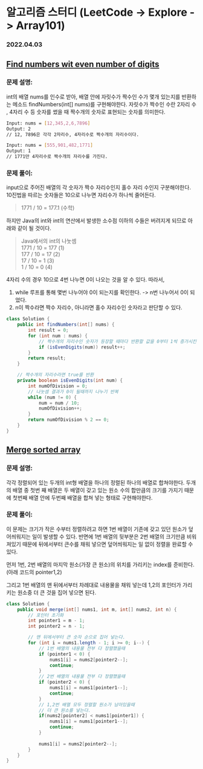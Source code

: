 # 알고리즘 스터디 (LeetCode -> Explore -> Array101)

### 2022.04.03

## [Find numbers wit even number of digits](https://leetcode.com/explore/learn/card/fun-with-arrays/521/introduction/3237/)



### 문제 설명:
int의 배열 nums를 인수로 받아, 배열 안에 자릿수가 짝수인 수가 몇개 있는지를 반환하는 메소드 findNumbers(int[] nums)를 구현해야한다.
자릿수가 짝수인 수란 2자리 수 , 4자리 수 등 숫자를 썼을 때 짝수개의 숫자로 표현되는 숫자를 의미한다.

```bash
Input: nums = [12,345,2,6,7896]
Output: 2
// 12, 7896은 각각 2자리수, 4자리수로 짝수개의 자리수이다.
```

```bash
Input: nums = [555,901,482,1771]
Output: 1 
// 1771만 4자리수로 짝수개의 자리수를 가진다.
```

### 문제 풀이:
input으로 주어진 배열의 각 숫자가 짝수 자리수인지 홀수 자리 수인지 구분해야한다.
10진법을 따르는 숫자들은 10으로 나누면 자리수가 하나씩 줄어든다.

> 1771 / 10 = 177.1 (수학)

하지만 Java의 int와 int의 연산에서 발생한 소수점 이하의 수들은 버려지게 되므로 아래와 같이 될 것이다.

> Java에서의 int의 나눗셈  
> 1771 / 10 = 177 (1)  
> 177 / 10 = 17 (2)  
> 17 / 10 = 1 (3)  
> 1 / 10 = 0 (4)  

4자리 수의 경우 10으로 4번 나누면 0이 나오는 것을 알 수 있다.
따라서, 
1. while 루프를 통해 몇번 나누어야 0이 되는지를 확인한다. -> n번 나누어서 0이 되었다.
2. n이 짝수라면 짝수 자리수, 아니라면 홀수 자리수인 숫자라고 판단할 수 있다.

```java
class Solution {
    public int findNumbers(int[] nums) {
        int result = 0;
        for (int num : nums) {
            // 짝수개의 자리수인 숫자가 등장할 때마다 반환할 값을 0부터 1씩 증가시킨다.
            if (isEvenDigits(num)) result++;
        }
        return result;
    }

    // 짝수개의 자리수라면 true를 반환
    private boolean isEvenDigits(int num) {
        int numOfDivision = 0;
        // 나눗셈 결과가 0이 될때까지 나누기 반복
        while (num != 0) {
            num = num / 10;
            numOfDivision++;
        }
        return numOfDivision % 2 == 0;
    }
}
```

## [Merge sorted array](https://leetcode.com/explore/learn/card/fun-with-arrays/525/inserting-items-into-an-array/3253/)

### 문제 설명:

각각 정렬되어 있는 두개의 int형 배열을 하나의 정렬된 하나의 배열로 합쳐야한다.
두개의 배열 중 첫번 째 배열은 두 배열이 갖고 있는 원소 수의 합만큼의 크기를 가지기 때문에 첫번째 배열 안에 두번째 배열을 합쳐 넣는 형태로 구현해야한다.

### 문제 풀이:

이 문제는 크기가 작은 수부터 정렬하려고 하면 1번 배열이 기존에 갖고 있던 원소가 덮어씌워지는 일이 발생할 수 있다. 반면에 1번 배열의 뒷부분은 2번 배열의 크기만큼 비워져있기 때문에 뒤에서부터 큰수를 채워 넣으면 덮어씌워지는 일 없이 정렬을 완료할 수 있다.

먼저 1번, 2번 배열의 마지막 원소(가장 큰 원소)의 위치를 가리키는 index를 준비한다.(아래 코드의 pointer1,2)

그리고 1번 배열의 맨 뒤에서부터 차례대로 내용물을 채워 넣는데 1,2의 포인터가 가리키는 원소중 더 큰 것을 집어 넣으면 된다.


```java
class Solution {
    public void merge(int[] nums1, int m, int[] nums2, int n) {
        // 포인터 초기화
        int pointer1 = m - 1;
        int pointer2 = n - 1;

        // 맨 뒤에서부터 큰 숫자 순으로 집어 넣는다.
        for (int i = nums1.length - 1; i >= 0; i--) {
            // 1번 배열의 내용물 전부 다 정렬했을때
            if (pointer1 < 0) {
                nums1[i] = nums2[pointer2--];
                continue;
            }
            // 2번 배열의 내용물 전부 다 정렬했을때
            if (pointer2 < 0) {
                nums1[i] = nums1[pointer1--];
                continue;
            }
            // 1,2번 배열 모두 정렬할 원소가 남아있을때
            // 더 큰 원소를 넣는다.
            if(nums2[pointer2] < nums1[pointer1]) {
                nums1[i] = nums1[pointer1--];
                continue;
            }
            
            nums1[i] = nums2[pointer2--];
        }
    }
}
```